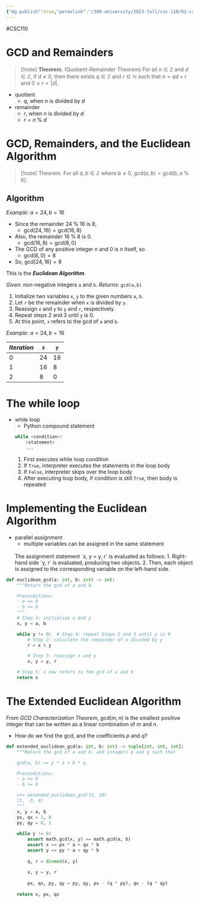```yaml
---
{"dg-publish":true,"permalink":"/300-university/2023-fall/csc-110/01-course-notes/7-number-theory/7-3-proofs-and-algorithms-iii-computing-the-greatest-common-divisor/","created":"2023-10-25T13:32:10.941-04:00","updated":"2023-11-16T23:16:00.978-05:00"}
---
```


#CSC110 
# GCD and Remainders

> [!note] **Theorem.** (Quotient-Remainder Theorem)
> For all $n \in \mathbb{Z}$ and $d \in \mathbb{Z}$, if $d \neq 0$, then there exists $q \in \mathbb{Z}$ and $r \in \mathbb{N}$ such that $n = qd + r$ and $0 \leq r < |d|$.

- quotient
	- $q$, when $n$ is divided by $d$
- remainder
	- $r$, when $n$ is divided by $d$
	- $r = n \;\%\; d$

# GCD, Remainders, and the Euclidean Algorithm

> [!note] Theorem.
> For all $a,b \in \mathbb{Z}$ where $b \neq 0$, $\text{gcd}(a,b) = \text{gcd}(b, a \;\%\; b)$.


## Algorithm

*Example*: $a = 24, b = 16$
- Since the remainder $24 \;\%\; 16$ is 8,
	- $\text{gcd}(24,16) = \text{gcd}(16,8)$
- Also, the remainder $16 \;\%\; 8$ is 0.
	- $\text{gcd}(16, 8) = \text{gcd}(8, 0)$
- The GCD of any positive integer $n$ and $0$ is $n$ itself, so
	- $\text{gcd}(8,0) = 8$
- So, $\text{gcd}(24,16) = 8$

This is the ***Euclidean Algorithm***.

*Given*: non-negative integers `a` and `b`.
*Returns*: `gcd(a,b)`

1. Initialize two variables `x`, `y` to the given numbers `a`, `b`.
2. Let `r` be the remainder when `x` is divided by `y`.
3. Reassign `x` and `y` to `y` and `r`, respectively.
4. Repeat steps 2 and 3 until `y` is 0.
5. At this point, `x` refers to the gcd of `a` and `b`.

*Example*: $a = 24, b = 16$

|*Iteration*|`x`|`y`|
|-----|---|----|
|0|24|16|
|1|16|8|
|2|8|0|

# The while loop

- while loop
	- Python compound statement
	```Python
	while <condition>:
		<statement>
		...
	```
	1. First executes while loop condition
	2. If `True`, interpreter executes the statements in the loop body
	3. If `False`, interpreter skips over the loop body
	4. After executing loop body, if condition is still `True`, then body is repeated

# Implementing the Euclidean Algorithm

- parallel assignment
	- multiple variables can be assigned in the same statement
	<br>
	The assignment statement `x, y = y, r` is evaluated as follows:
		1. Right-hand side `y, r` is evaluated, producing two objects.
		2. Then, each object is assigned to the corresponding variable on the left-hand side.

```Python
def euclidean_gcd(a: int, b: int) -> int:
    """Return the gcd of a and b.

    Preconditions:
    - a >= 0
    - b >= 0
    """
    # Step 1: initialize x and y
    x, y = a, b

    while y != 0:  # Step 4: repeat Steps 2 and 3 until y is 0
        # Step 2: calculate the remainder of x divided by y
        r = x % y

        # Step 3: reassign x and y
        x, y = y, r

    # Step 5: x now refers to the gcd of a and b
    return x
```

# The Extended Euclidean Algorithm

From *GCD Characterization Theorem*, $\text{gcd}(m,n)$ is the smallest positive integer that can be written as a linear combination of $m$ and $n$.
- How do we find the gcd, and the coefficients $p$ and $q$?

```Python
def extended_euclidean_gcd(a: int, b: int) -> tuple[int, int, int]:
    """Return the gcd of a and b, and integers p and q such that

    gcd(a, b) == p * a + b * q.

    Preconditions:
    - a >= 0
    - b >= 0

    >>> extended_euclidean_gcd(13, 10)
    (1, -3, 4)
    """
	x, y = a, b  
	px, qx = 1, 0  
	py, qy = 0, 1  
	  
	while y != 0:  
	    assert math.gcd(x, y) == math.gcd(a, b)  
	    assert x == px * a + qx * b  
	    assert y == py * a + qy * b  
	  
	    q, r = divmod(x, y)  
	  
	    x, y = y, r  
	  
	    px, qx, py, qy = py, qy, px - (q * py), qx - (q * qy)  
	  
	return x, px, qx
```
